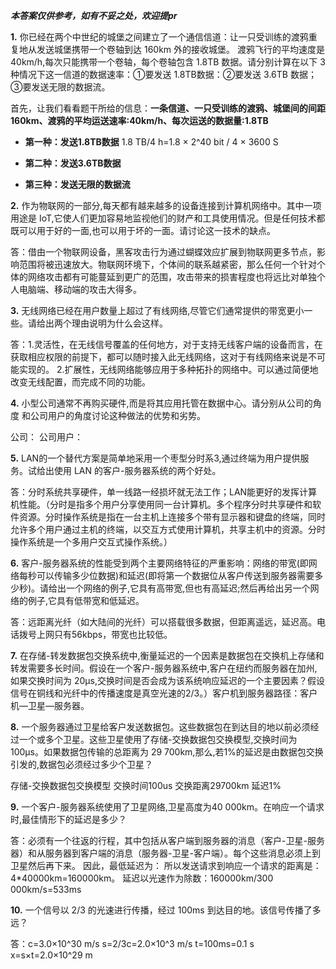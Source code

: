 ***本答案仅供参考，如有不妥之处，欢迎提pr***

**1.** 你已经在两个中世纪的城堡之间建立了一个通信信道：让一只受训练的渡鸦重复地从发送城堡携带一个卷轴到达 160km 外的接收城堡。
渡鸦飞行的平均速度是 40km/h,每次只能携带一个卷轴，每个卷轴包含 1.8TB 数据。请分别计算在以下 3 种情况下这一信道的数据速率：①要发送 1.8TB数据：②要发送 3.6TB 数据；③要发送无限的数据流。

首先，让我们看看题干所给的信息：**一条信道、一只受训练的渡鸦、城堡间的间距160km、渡鸦的平均运送速率:40km/h、每次运送的数据量:1.8TB**

 - **第一种：发送1.8TB数据**
 1.8 TB/4 h=1.8 × 2^40 bit / 4 × 3600 S
 - **第二种：发送3.6TB数据**
 
 - **第三种：发送无限的数据流**
 

**2.** 作为物联网的一部分,每天都有越来越多的设备连接到计算机网络中。其中一项用途是 IoT,它使人们更加容易地监视他们的财产和工具使用情况。但是任何技术都既可以用于好的一面,也可以用于坏的一面。请讨论这一技术的缺点。

答：借由一个物联网设备，黑客攻击行为通过蝴蝶效应扩展到物联网更多节点，影响范围将被迅速放大。物联网环境下，个体间的联系越紧密，那么任何一个针对个体的网络攻击都有可能蔓延到更广的范围，攻击带来的损害程度也将远比对单独个人电脑端、移动端的攻击大得多。

**3.** 无线网络已经在用户数量上超过了有线网络,尽管它们通常提供的带宽更小一些。请给出两个理由说明为什么会这样。

答：1.灵活性，在无线信号覆盖的任何地方，对于支持无线客户端的设备而言，在获取相应权限的前提下，都可以随时接入此无线网络，这对于有线网络来说是不可能实现的。
2.扩展性，无线网络能够应用于多种拓扑的网络中。可以通过简便地改变无线配置，而完成不同的功能。

**4.** 小型公司通常不再购买硬件,而是将其应用托管在数据中心。请分别从公司的角度
和公司用户的角度讨论这种做法的优势和劣势。

公司：
公司用户：

**5.** LAN的一个替代方案是简单地采用一个枣型分时系3,通过终端为用户提供服务。试给出使用 LAN 的客户-服务器系统的两个好处。

答：分时系统共享硬件，单一线路一经损坏就无法工作；LAN能更好的发挥计算机性能。（分时是指多个用户分享使用同一台计算机。多个程序分时共享硬件和软件资源。分时操作系统是指在一台主机上连接多个带有显示器和键盘的终端，同时允许多个用户通过主机的终端，以交互方式使用计算机，共享主机中的资源。分时操作系统是一个多用户交互式操作系统。）

**6.** 客户-服务器系统的性能受到两个主要网络特征的严重影响：网络的带宽(即网络每秒可以传输多少位数据)和延迟(即将第一个数据位从客户传送到服务器需要多少秒)。请给出一个网络的例子,它具有高带宽,但也有高延迟;然后再给出另一个网络的例子,它具有低带宽和低延迟。

答：远距离光纤（如大陆间的光纤）可以搭载很多数据，但距离遥远，延迟高。电话拨号上网只有56kbps，带宽也比较低。

**7.** 在存储-转发数据包交换系统中,衡量延迟的一个因素是数据包在交换机上存储和转发需要多长时间。假设在一个客户-服务器系统中,客户在纽约而服务器在加州,如果交换时间为 20μs,交换时间是否会成为该系统响应延迟的一个主要因素？假设信号在铜线和光纤中的传播速度是真空光速的2/3。）客户机到服务器路径：客户机—卫星—服务器。

**8.** 一个服务器通过卫星给客户发送数据包。这些数据包在到达目的地以前必须经过一个或多个卫星。这些卫星使用了存储-交换数据包交换模型,交换时间为 100μs。如果数据包传输的总距离为 29 700km,那么,若1%的延迟是由数据包交换引发的,数据包必须经过多少个卫星？

存储-交换数据包交换模型
交换时间100us
交换距离29700km
延迟1%

**9.** 一个客户-服务器系统使用了卫星网络,卫星高度为40 000km。在响应一个请求时,最佳情形下的延迟是多少？

答：必须有一个往返的行程，其中包括从客户端到服务器的消息（客户-卫星-服务器）和从服务器到客户端的消息（服务器-卫星-客户端）。每个这些消息必须上到卫星然后再下来。 因此，最低延迟为：
所以发送请求到响应一个请求的距离是：4*40000km=160000km。
延迟以光速作为除数：160000km/300 000km/s=533ms

**10.** 一个信号以 2/3 的光速进行传播，经过 100ms 到达目的地。该信号传播了多远？

答：c=3.0×10^30 m/s
s=2/3c=2.0×10^3 m/s
t=100ms=0.1 s
x=s×t=2.0×10^29 m

